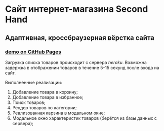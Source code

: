 # Сайт интернет-магазина Second Hand
## Адаптивная, кроссбраузерная вёрстка сайта

###  [demo on GitHub Pages](https://dmitrysent.github.io/secondHand/dist)

Загрузка списка товаров происходит с сервера *heroku*.
Возможна задержка в отображении товаров в течение 5-15 секунд после входа на сайт.

Выполненные реализации:
1. Добавление товара в корзину;
2. Добавление товара в избранное;
3. Поиск товаров;
4. Рендер товаров по категории;
5. Реализованная карзина в модальном окне;
6. Модальное окно характеристик товаров (берётся из базы данных с сервера);
